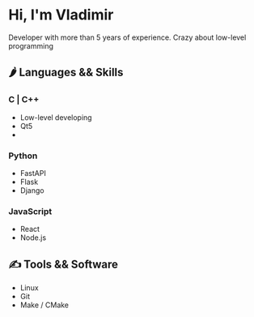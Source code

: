 # Hi, I'm Vladimir
Developer with more than 5 years of experience.
Crazy about low-level programming

## 🌶 Languages && Skills 
### C | C++
* Low-level developing
* Qt5
* 

### Python
* FastAPI
* Flask
* Django


### JavaScript
* React
* Node.js

## ✍️ Tools && Software
* Linux
* Git
* Make / CMake
